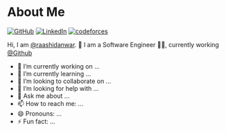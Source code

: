 # About Me

[![GitHub](https://img.shields.io/badge/GitHub-%40raashidanwar-239a3b.svg)](https://github.com/raashidanwar)
[![LinkedIn](https://img.shields.io/badge/Linkedin-%40raashidanwar-0c66c3.svg)](https://www.linkedin.com/in/raashidanwar/)
[![codeforces](https://img.shields.io/badge/codeforces-%40raashidanwar-0c66c3.svg)](https://codeforces.com/profile/raashidanwar)

Hi, I am [@raashidanwar](https://github.com/raashidanwar). 👋 I am a Software Engineer 👨‍💻, currently working [@Github](https://github.com/) <img src="https://user-images.githubusercontent.com/35250507/213904052-e1df66a7-50b7-499d-84ab-659a5f8b6f28.png" width="16">


- 🔭 I’m currently working on ...
- 🌱 I’m currently learning ...
- 👯 I’m looking to collaborate on ...
- 🤔 I’m looking for help with ...
- 💬 Ask me about ...
- 📫 How to reach me: ...
- 😄 Pronouns: ...
- ⚡ Fun fact: ...
